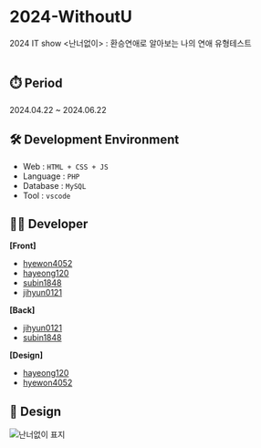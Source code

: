 # 2024-WithoutU
2024 IT show &lt;난너없이> : 환승연애로 알아보는 나의 연애 유형테스트
<br><br>

## ⏱️ Period
2024.04.22 ~ 2024.06.22

## 🛠️ Development Environment
- Web : `HTML + CSS + JS`
- Language : `PHP`
- Database : `MySQL`
- Tool : `vscode`

## 🧑‍💻 Developer
<b>[Front]</b>
- [hyewon4052](https://github.com/hyewon4052)
- [hayeong120](https://github.com/hayeong120)
- [subin1848](https://github.com/subin1848)
- [jihyun0121](https://github.com/jihyun0121)
  
<b>[Back]</b>
- [jihyun0121](https://github.com/jihyun0121)
- [subin1848](https://github.com/subin1848)

<b>[Design]</b>
- [hayeong120](https://github.com/hayeong120)
- [hyewon4052](https://github.com/hyewon4052)

## 🎨 Design
![난너없이 표지](https://github.com/MSG-Mirim-Study-Group/2024-WithoutU-Front/assets/129273224/35c4c658-e1ba-40f5-b92b-2e06fe4a0be0)
<!--![질문화면](https://github.com/MSG-Mirim-Study-Group/2024-WithoutU-Front/assets/129273224/9bc7160a-5cc5-4b2c-993a-2732dff18c9e)-->
